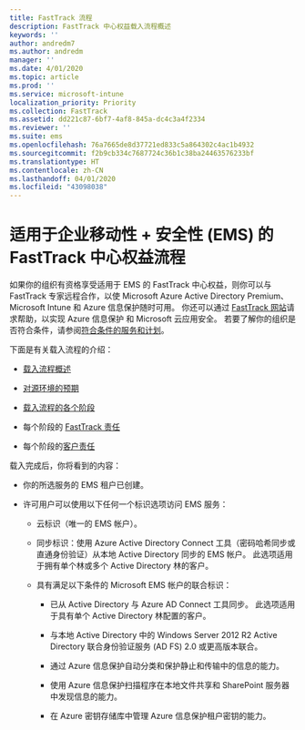 ```yaml
---
title: FastTrack 流程
description: FastTrack 中心权益载入流程概述
keywords: ''
author: andredm7
ms.author: andredm
manager: ''
ms.date: 4/01/2020
ms.topic: article
ms.prod: ''
ms.service: microsoft-intune
localization_priority: Priority
ms.collection: FastTrack
ms.assetid: dd221c87-6bf7-4af8-845a-dc4c3a4f2334
ms.reviewer: ''
ms.suite: ems
ms.openlocfilehash: 76a7665de8d37721ed833c5a864302c4ac1b4932
ms.sourcegitcommit: f2b9cb334c7687724c36b1c38ba24463576233bf
ms.translationtype: HT
ms.contentlocale: zh-CN
ms.lasthandoff: 04/01/2020
ms.locfileid: "43098038"
---
```

# <a name="fasttrack-center-benefit-process-for-enterprise-mobility--security-ems"></a>适用于企业移动性 + 安全性 (EMS) 的 FastTrack 中心权益流程
如果你的组织有资格享受适用于 EMS 的 FastTrack 中心权益，则你可以与 FastTrack 专家远程合作，以使 Microsoft Azure Active Directory Premium、Microsoft Intune 和 Azure 信息保护随时可用。 你还可以通过 [FastTrack 网站](https://www.microsoft.com/fasttrack/microsoft-365/ems)请求帮助，以实现 Azure 信息保护 和 Microsoft 云应用安全。 若要了解你的组织是否符合条件，请参阅[符合条件的服务和计划](M365-eligible-services-and-plans.md)。


下面是有关载入流程的介绍：

-   [载入流程概述](EMS-fasttrack-benefit-overview.md)

-   [对源环境的预期](EMS-source-environment-expectations.md)

-   [载入流程的各个阶段](EMS-onboarding-phases.md)

-   每个阶段的 [FastTrack 责任](EMS-fasttrack-responsibilities.md)

-   每个阶段的[客户责任](EMS-your-responsibilities.md)

载入完成后，你将看到的内容：

-   你的所选服务的 EMS 租户已创建。

-   许可用户可以使用以下任何一个标识选项访问 EMS 服务：

    -   云标识（唯一的 EMS 帐户）。

    -   同步标识：使用 Azure Active Directory Connect 工具（密码哈希同步或直通身份验证）从本地 Active Directory 同步的 EMS 帐户。 此选项适用于拥有单个林或多个 Active Directory 林的客户。

    -   具有满足以下条件的 Microsoft EMS 帐户的联合标识：

        -   已从 Active Directory 与 Azure AD Connect 工具同步。 此选项适用于具有单个 Active Directory 林配置的客户。

        -   与本地 Active Directory 中的 Windows Server 2012 R2 Active Directory 联合身份验证服务 (AD FS) 2.0 或更高版本联合。

        -   通过 Azure 信息保护自动分类和保护静止和传输中的信息的能力。 

        -   使用 Azure 信息保护扫描程序在本地文件共享和 SharePoint 服务器中发现信息的能力。 

        -   在 Azure 密钥存储库中管理 Azure 信息保护租户密钥的能力。 

